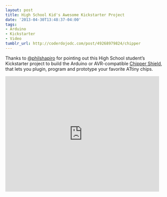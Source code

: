 ```yaml
---
layout: post
title: High School Kid's Awesome Kickstarter Project
date: '2013-04-30T13:48:37-04:00'
tags:
- Arduino
- Kickstarter
- Video
tumblr_url: http://coderdojodc.com/post/49268979824/chipper
---
```

Thanks to [@philshapiro](https://twitter.com/philshapiro/) for pointing out this High School student’s Kickstarter project to build the Arduino or AVR-compatible [Chipper Shield](http://www.kickstarter.com/projects/attinyprogram/chipper-the-attiny-programming-and-prototyping-shi), that lets you plugin, program and prototype your favorite ATtiny chips. 

<!--break--> 

<div class="youtube-wrapper">
<iframe frameborder="0" height="360" src="http://www.kickstarter.com/projects/attinyprogram/chipper-the-attiny-programming-and-prototyping-shi/widget/video.html" width="480"> </iframe>
</div>

